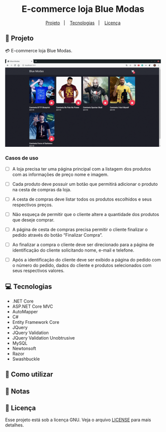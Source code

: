 <h1 align="center">
  E-commerce loja Blue Modas
</h1>

<p align="center">
  <a href="#rocket-projeto">Projeto</a>&nbsp;&nbsp;&nbsp;|&nbsp;&nbsp;&nbsp;
  <a href="#computer-tecnologias">Tecnologias</a>&nbsp;&nbsp;&nbsp;|&nbsp;&nbsp;&nbsp;
  <a href="#memo-licença">Licença</a>
</p>

## :rocket: Projeto

:credit_card: E-commerce loja Blue Modas.

<p align="center">
  <img src="./.github/web.gif" />
</p>

### Casos de uso

- [ ] A loja precisa ter uma página principal com a listagem dos produtos com as informações de
preço nome e imagem.

- [ ] Cada produto deve possuir um botão que permitirá adicionar o produto na cesta de compras
da loja.

- [ ] A cesta de compras deve listar todos os produtos escolhidos e seus respectivos preços.

- [ ] Não esqueça de permitir que o cliente altere a quantidade dos produtos que deseje comprar.

- [ ] A página de cesta de compras precisa permitir o cliente finalizar o pedido através do botão
“Finalizar Compra”.

- [ ] Ao finalizar a compra o cliente deve ser direcionado para a página de identificação do cliente
solicitando nome, e-mail e telefone.

- [ ] Após a identificação do cliente deve ser exibido a página do pedido com o número do pedido,
dados do cliente e produtos selecionados com seus respectivos valores.

## :computer: Tecnologias

- .NET Core
- ASP.NET Core MVC
- AutoMapper
- C#
- Entity Framework Core
- JQuery
- JQuery Validation
- JQuery Validation Unobtrusive
- MySQL
- Newtonsoft
- Razor
- Swashbuckle

## :thinking: Como utilizar

## :notebook: Notas

## :memo: Licença

Esse projeto está sob a licença GNU. Veja o arquivo [LICENSE](LICENSE) para mais detalhes.
